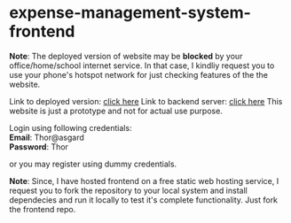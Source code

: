 # expense-management-system-frontend

**Note**: The deployed version of website may be **blocked** by your office/home/school internet service. In that case, I kindliy request you to use your phone's hotspot network for just checking features of the the website.          

Link to deployed version: [click here](https://expense-management-system-frontend.onrender.com) 
Link to backend server: [click here](https://github.com/ujjawalmodanwal/expense-management-system-backend)
This website is just a prototype and not for actual use purpose.
       

Login using following credentials:      
**Email**: Thor@asgard        
**Password**: Thor                

or you may register using dummy credentials.      

**Note**: Since, I have hosted frontend on a free static web hosting service, I request you to fork the repository to your local system and install dependecies and run it locally to test it's complete functionality. Just fork the frontend repo.  
